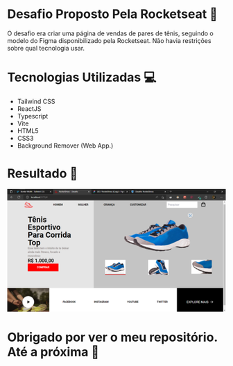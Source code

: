# Desafio Proposto Pela Rocketseat 👊
O desafio era criar uma página de vendas de pares de tênis, seguindo o modelo do Figma disponibilizado pela Rocketseat. Não havia restrições sobre qual tecnologia usar.

# Tecnologias Utilizadas 💻
- Tailwind CSS
- ReactJS
- Typescript
- Vite
- HTML5
- CSS3
- Background Remover (Web App.)

# Resultado 🚀
![image info]("./../src/assets/rocketshoes-readme.png)

# Obrigado por ver o meu repositório. Até a próxima 👋